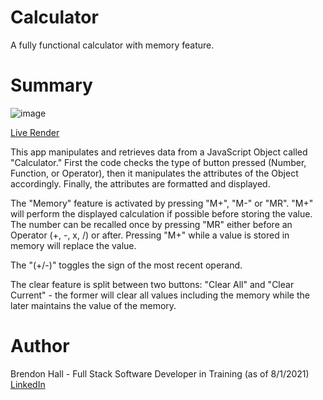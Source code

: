 # Calculator
A fully functional calculator with memory feature.

# Summary
![image](https://user-images.githubusercontent.com/80381428/127800179-3ce49446-17ad-49c6-80c6-c4bbac454323.png)

[Live Render](https://brendonh18.github.io/Calculator/)

This app manipulates and retrieves data from a JavaScript Object called "Calculator." First the code checks the type of button pressed (Number, Function, or Operator), then it manipulates the attributes of the Object accordingly. Finally, the attributes are formatted and displayed. 

The "Memory" feature is activated by pressing "M+", "M-" or "MR". "M+" will perform the displayed calculation if possible before storing the value. The number can be recalled once by pressing "MR" either before an Operator (+, -, x, /) or after. Pressing "M+" while a value is stored in memory will replace the value.

The "(+/-)" toggles the sign of the most recent operand.

The clear feature is split between two buttons: "Clear All" and "Clear Current" - the former will clear all values including the memory while the later maintains the value of the memory.

# Author
Brendon Hall - Full Stack Software Developer in Training (as of 8/1/2021) [LinkedIn](https://www.linkedin.com/in/brendonphall/)

